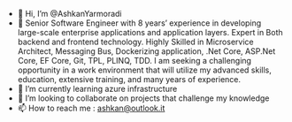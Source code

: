 - 👋 Hi, I’m @AshkanYarmoradi
- 👀 Senior Software Engineer with 8 years’ experience in developing large-scale enterprise applications and application layers. Expert in Both backend and frontend technology. Highly Skilled in Microservice Architect, Messaging Bus, Dockerizing application, .Net Core, ASP.Net Core, EF Core, Git, TPL, PLINQ, TDD. I am seeking a challenging opportunity in a work environment that will utilize my advanced skills, education, extensive training, and many years of experience.
- 🌱 I’m currently learning azure infrastructure
- 💞️ I’m looking to collaborate on projects that challenge my knowledge
- 📫 How to reach me : ashkan@outlook.it

<!---
AshkanYarmoradi/AshkanYarmoradi is a ✨ special ✨ repository because its `README.md` (this file) appears on your GitHub profile.
You can click the Preview link to take a look at your changes.
--->
